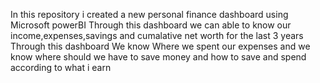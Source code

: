 In this repository i created a new personal finance dashboard using Microsoft powerBI
Through this dashboard we can able to know our income,expenses,savings and cumalative net worth for the last 3 years
Through this dashboard We know Where we spent our expenses and we know where should we have to save money and how to save and spend according to  what i earn
